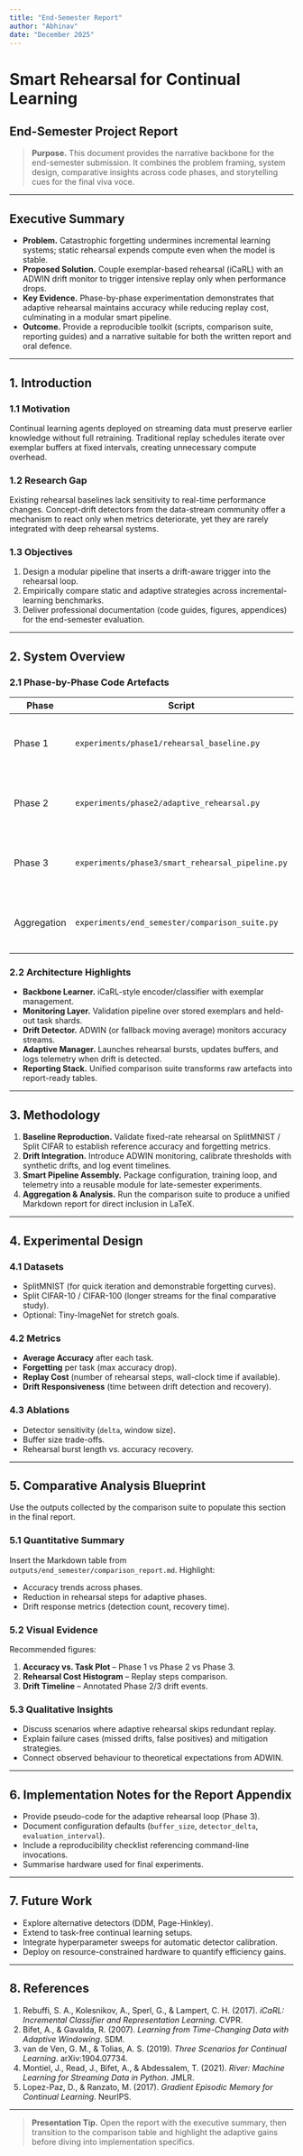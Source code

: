 ```yaml
---
title: "End-Semester Report"
author: "Abhinav"
date: "December 2025"
---
```


# Smart Rehearsal for Continual Learning
## End-Semester Project Report

> **Purpose.** This document provides the narrative backbone for the end-semester submission.  It combines the problem framing, system design, comparative insights across code phases, and storytelling cues for the final viva voce.

---

## Executive Summary
- **Problem.** Catastrophic forgetting undermines incremental learning systems; static rehearsal expends compute even when the model is stable.
- **Proposed Solution.** Couple exemplar-based rehearsal (iCaRL) with an ADWIN drift monitor to trigger intensive replay only when performance drops.
- **Key Evidence.** Phase-by-phase experimentation demonstrates that adaptive rehearsal maintains accuracy while reducing replay cost, culminating in a modular smart pipeline.
- **Outcome.** Provide a reproducible toolkit (scripts, comparison suite, reporting guides) and a narrative suitable for both the written report and oral defence.

---

## 1. Introduction
### 1.1 Motivation
Continual learning agents deployed on streaming data must preserve earlier knowledge without full retraining. Traditional replay schedules iterate over exemplar buffers at fixed intervals, creating unnecessary compute overhead.

### 1.2 Research Gap
Existing rehearsal baselines lack sensitivity to real-time performance changes. Concept-drift detectors from the data-stream community offer a mechanism to react only when metrics deteriorate, yet they are rarely integrated with deep rehearsal systems.

### 1.3 Objectives
1. Design a modular pipeline that inserts a drift-aware trigger into the rehearsal loop.
2. Empirically compare static and adaptive strategies across incremental-learning benchmarks.
3. Deliver professional documentation (code guides, figures, appendices) for the end-semester evaluation.

---

## 2. System Overview
### 2.1 Phase-by-Phase Code Artefacts
| Phase | Script | Core Idea | Outputs |
| --- | --- | --- | --- |
| Phase 1 | `experiments/phase1/rehearsal_baseline.py` | Fixed-rate rehearsal baseline with exemplar buffer tracking. | Accuracy CSV, rehearsal statistics, optional accuracy plot. |
| Phase 2 | `experiments/phase2/adaptive_rehearsal.py` | ADWIN-triggered rehearsal bursts with JSON logs of drift events. | Metrics JSON, drift event log, optional accuracy plot. |
| Phase 3 | `experiments/phase3/smart_rehearsal_pipeline.py` | Modular smart pipeline (config dataclasses, telemetry, fallbacks). | JSONL event stream, final metrics snapshot, buffer utilisation chart. |
| Aggregation | `experiments/end_semester/comparison_suite.py` | Consolidates phase artefacts into Markdown/JSON reports. | `comparison_report.md`, `comparison_report.json`. |

### 2.2 Architecture Highlights
- **Backbone Learner.** iCaRL-style encoder/classifier with exemplar management.
- **Monitoring Layer.** Validation pipeline over stored exemplars and held-out task shards.
- **Drift Detector.** ADWIN (or fallback moving average) monitors accuracy streams.
- **Adaptive Manager.** Launches rehearsal bursts, updates buffers, and logs telemetry when drift is detected.
- **Reporting Stack.** Unified comparison suite transforms raw artefacts into report-ready tables.

---

## 3. Methodology
1. **Baseline Reproduction.** Validate fixed-rate rehearsal on SplitMNIST / Split CIFAR to establish reference accuracy and forgetting metrics.
2. **Drift Integration.** Introduce ADWIN monitoring, calibrate thresholds with synthetic drifts, and log event timelines.
3. **Smart Pipeline Assembly.** Package configuration, training loop, and telemetry into a reusable module for late-semester experiments.
4. **Aggregation & Analysis.** Run the comparison suite to produce a unified Markdown report for direct inclusion in LaTeX.

---

## 4. Experimental Design
### 4.1 Datasets
- SplitMNIST (for quick iteration and demonstrable forgetting curves).
- Split CIFAR-10 / CIFAR-100 (longer streams for the final comparative study).
- Optional: Tiny-ImageNet for stretch goals.

### 4.2 Metrics
- **Average Accuracy** after each task.
- **Forgetting** per task (max accuracy drop).
- **Replay Cost** (number of rehearsal steps, wall-clock time if available).
- **Drift Responsiveness** (time between drift detection and recovery).

### 4.3 Ablations
- Detector sensitivity (`delta`, window size).
- Buffer size trade-offs.
- Rehearsal burst length vs. accuracy recovery.

---

## 5. Comparative Analysis Blueprint
Use the outputs collected by the comparison suite to populate this section in the final report.

### 5.1 Quantitative Summary
Insert the Markdown table from `outputs/end_semester/comparison_report.md`. Highlight:
- Accuracy trends across phases.
- Reduction in rehearsal steps for adaptive phases.
- Drift response metrics (detection count, recovery time).

### 5.2 Visual Evidence
Recommended figures:
1. **Accuracy vs. Task Plot** – Phase 1 vs Phase 2 vs Phase 3.
2. **Rehearsal Cost Histogram** – Replay steps comparison.
3. **Drift Timeline** – Annotated Phase 2/3 drift events.

### 5.3 Qualitative Insights
- Discuss scenarios where adaptive rehearsal skips redundant replay.
- Explain failure cases (missed drifts, false positives) and mitigation strategies.
- Connect observed behaviour to theoretical expectations from ADWIN.

---

## 6. Implementation Notes for the Report Appendix
- Provide pseudo-code for the adaptive rehearsal loop (Phase 3).
- Document configuration defaults (`buffer_size`, `detector_delta`, `evaluation_interval`).
- Include a reproducibility checklist referencing command-line invocations.
- Summarise hardware used for final experiments.

---

## 7. Future Work
- Explore alternative detectors (DDM, Page-Hinkley).
- Extend to task-free continual learning setups.
- Integrate hyperparameter sweeps for automatic detector calibration.
- Deploy on resource-constrained hardware to quantify efficiency gains.

---

## 8. References
1. Rebuffi, S. A., Kolesnikov, A., Sperl, G., & Lampert, C. H. (2017). *iCaRL: Incremental Classifier and Representation Learning*. CVPR.
2. Bifet, A., & Gavalda, R. (2007). *Learning from Time-Changing Data with Adaptive Windowing*. SDM.
3. van de Ven, G. M., & Tolias, A. S. (2019). *Three Scenarios for Continual Learning*. arXiv:1904.07734.
4. Montiel, J., Read, J., Bifet, A., & Abdessalem, T. (2021). *River: Machine Learning for Streaming Data in Python*. JMLR.
5. Lopez-Paz, D., & Ranzato, M. (2017). *Gradient Episodic Memory for Continual Learning*. NeurIPS.

---

> **Presentation Tip.** Open the report with the executive summary, then transition to the comparison table and highlight the adaptive gains before diving into implementation specifics.
